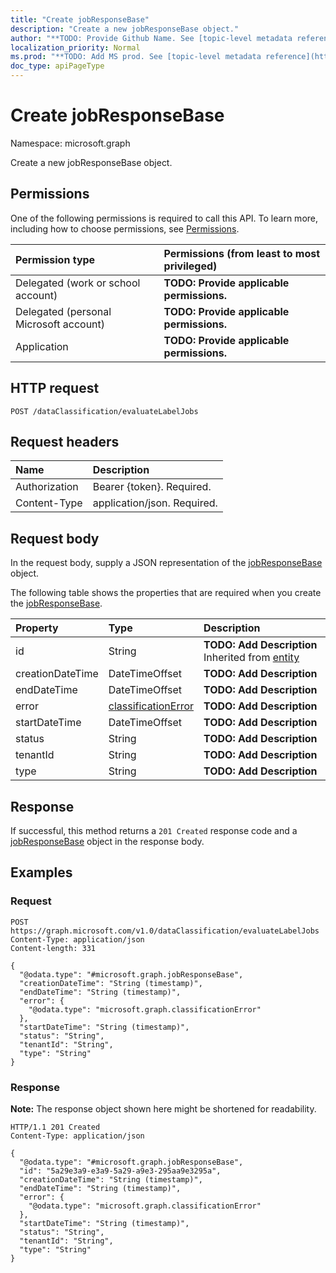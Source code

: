 ```yaml
---
title: "Create jobResponseBase"
description: "Create a new jobResponseBase object."
author: "**TODO: Provide Github Name. See [topic-level metadata reference](https://msgo.azurewebsites.net/add/document/guidelines/metadata.html#topic-level-metadata)**"
localization_priority: Normal
ms.prod: "**TODO: Add MS prod. See [topic-level metadata reference](https://msgo.azurewebsites.net/add/document/guidelines/metadata.html#topic-level-metadata)**"
doc_type: apiPageType
---
```


# Create jobResponseBase
Namespace: microsoft.graph



Create a new jobResponseBase object.

## Permissions
One of the following permissions is required to call this API. To learn more, including how to choose permissions, see [Permissions](/graph/permissions-reference).

|Permission type|Permissions (from least to most privileged)|
|:---|:---|
|Delegated (work or school account)|**TODO: Provide applicable permissions.**|
|Delegated (personal Microsoft account)|**TODO: Provide applicable permissions.**|
|Application|**TODO: Provide applicable permissions.**|

## HTTP request

<!-- {
  "blockType": "ignored"
}
-->
``` http
POST /dataClassification/evaluateLabelJobs
```

## Request headers
|Name|Description|
|:---|:---|
|Authorization|Bearer {token}. Required.|
|Content-Type|application/json. Required.|

## Request body
In the request body, supply a JSON representation of the [jobResponseBase](../resources/jobresponsebase.md) object.

The following table shows the properties that are required when you create the [jobResponseBase](../resources/jobresponsebase.md).

|Property|Type|Description|
|:---|:---|:---|
|id|String|**TODO: Add Description** Inherited from [entity](../resources/entity.md)|
|creationDateTime|DateTimeOffset|**TODO: Add Description**|
|endDateTime|DateTimeOffset|**TODO: Add Description**|
|error|[classificationError](../resources/classificationerror.md)|**TODO: Add Description**|
|startDateTime|DateTimeOffset|**TODO: Add Description**|
|status|String|**TODO: Add Description**|
|tenantId|String|**TODO: Add Description**|
|type|String|**TODO: Add Description**|



## Response

If successful, this method returns a `201 Created` response code and a [jobResponseBase](../resources/jobresponsebase.md) object in the response body.

## Examples

### Request
<!-- {
  "blockType": "request",
  "name": "create_jobresponsebase_from_"
}
-->
``` http
POST https://graph.microsoft.com/v1.0/dataClassification/evaluateLabelJobs
Content-Type: application/json
Content-length: 331

{
  "@odata.type": "#microsoft.graph.jobResponseBase",
  "creationDateTime": "String (timestamp)",
  "endDateTime": "String (timestamp)",
  "error": {
    "@odata.type": "microsoft.graph.classificationError"
  },
  "startDateTime": "String (timestamp)",
  "status": "String",
  "tenantId": "String",
  "type": "String"
}
```


### Response
**Note:** The response object shown here might be shortened for readability.
<!-- {
  "blockType": "response",
  "truncated": true,
  "@odata.type": "microsoft.graph.jobResponseBase"
}
-->
``` http
HTTP/1.1 201 Created
Content-Type: application/json

{
  "@odata.type": "#microsoft.graph.jobResponseBase",
  "id": "5a29e3a9-e3a9-5a29-a9e3-295aa9e3295a",
  "creationDateTime": "String (timestamp)",
  "endDateTime": "String (timestamp)",
  "error": {
    "@odata.type": "microsoft.graph.classificationError"
  },
  "startDateTime": "String (timestamp)",
  "status": "String",
  "tenantId": "String",
  "type": "String"
}
```

